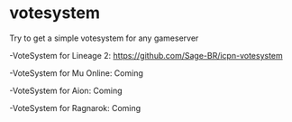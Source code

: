 # votesystem

Try to get a simple votesystem for any gameserver

-VoteSystem for Lineage 2: https://github.com/Sage-BR/icpn-votesystem

-VoteSystem for Mu Online: Coming

-VoteSystem for Aion: Coming

-VoteSystem for Ragnarok: Coming
